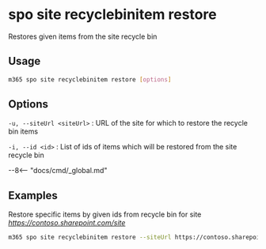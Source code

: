 # spo site recyclebinitem restore

Restores given items from the site recycle bin

## Usage

```sh
m365 spo site recyclebinitem restore [options]
```

## Options

`-u, --siteUrl <siteUrl>`
: URL of the site for which to restore the recycle bin items

`-i, --id <id>`
: List of ids of items which will be restored from the site recycle bin

--8<-- "docs/cmd/_global.md"

## Examples

Restore specific items by given ids from recycle bin for site _https://contoso.sharepoint.com/site_

```sh
m365 spo site recyclebinitem restore --siteUrl https://contoso.sharepoint.com/site --id "ae6f97a7-280e-48d6-b481-0ea986c323da,aadbf916-1f71-42ee-abf2-8ee4802ae291"
```
